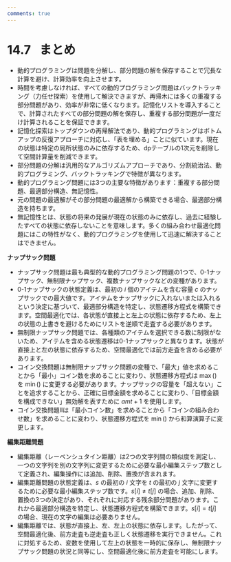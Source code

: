 ```yaml
---
comments: true
---
```


# 14.7 &nbsp; まとめ

- 動的プログラミングは問題を分解し、部分問題の解を保存することで冗長な計算を避け、計算効率を向上させます。
- 時間を考慮しなければ、すべての動的プログラミング問題はバックトラッキング（力任せ探索）を使用して解決できますが、再帰木には多くの重複する部分問題があり、効率が非常に低くなります。記憶化リストを導入することで、計算されたすべての部分問題の解を保存し、重複する部分問題が一度だけ計算されることを保証できます。
- 記憶化探索はトップダウンの再帰解法であり、動的プログラミングはボトムアップの反復アプローチに対応し、「表を埋める」ことに似ています。現在の状態は特定の局所状態のみに依存するため、dpテーブルの1次元を削除して空間計算量を削減できます。
- 部分問題の分解は汎用的なアルゴリズムアプローチであり、分割統治法、動的プログラミング、バックトラッキングで特徴が異なります。
- 動的プログラミング問題には3つの主要な特徴があります：重複する部分問題、最適部分構造、無記憶性。
- 元の問題の最適解がその部分問題の最適解から構築できる場合、最適部分構造を持ちます。
- 無記憶性とは、状態の将来の発展が現在の状態のみに依存し、過去に経験したすべての状態に依存しないことを意味します。多くの組み合わせ最適化問題にはこの特性がなく、動的プログラミングを使用して迅速に解決することはできません。

**ナップサック問題**

- ナップサック問題は最も典型的な動的プログラミング問題の1つで、0-1ナップサック、無制限ナップサック、複数ナップサックなどの変種があります。
- 0-1ナップサックの状態定義は、最初の $i$ 個のアイテムを含む容量 $c$ のナップサックでの最大値です。アイテムをナップサックに入れないまたは入れるという決定に基づいて、最適部分構造を特定し、状態遷移方程式を構築できます。空間最適化では、各状態が直接上と左上の状態に依存するため、左上の状態の上書きを避けるためにリストを逆順で走査する必要があります。
- 無制限ナップサック問題では、各種類のアイテムを選択できる数に制限がないため、アイテムを含める状態遷移は0-1ナップサックと異なります。状態が直接上と左の状態に依存するため、空間最適化では前方走査を含める必要があります。
- コイン交換問題は無制限ナップサック問題の変種で、「最大」値を求めることから「最小」コイン数を求めることに変わり、状態遷移方程式は $\max()$ を $\min()$ に変更する必要があります。ナップサックの容量を「超えない」ことを追求することから、正確に目標金額を求めることに変わり、「目標金額を構成できない」無効解を表すために $amt + 1$ を使用します。
- コイン交換問題IIは「最小コイン数」を求めることから「コインの組み合わせ数」を求めることに変わり、状態遷移方程式を $\min()$ から和算演算子に変更します。

**編集距離問題**

- 編集距離（レーベンシュタイン距離）は2つの文字列間の類似度を測定し、一つの文字列を別の文字列に変更するために必要な最小編集ステップ数として定義され、編集操作には追加、削除、置換が含まれます。
- 編集距離問題の状態定義は、$s$ の最初の $i$ 文字を $t$ の最初の $j$ 文字に変更するために必要な最小編集ステップ数です。$s[i] \ne t[j]$ の場合、追加、削除、置換の3つの決定があり、それぞれに対応する残余部分問題があります。これから最適部分構造を特定し、状態遷移方程式を構築できます。$s[i] = t[j]$ の場合、現在の文字の編集は必要ありません。
- 編集距離では、状態が直接上、左、左上の状態に依存します。したがって、空間最適化後、前方走査も逆走査も正しく状態遷移を実行できません。これに対処するため、変数を使用して左上の状態を一時的に保存し、無制限ナップサック問題の状況と同等にし、空間最適化後に前方走査を可能にします。
